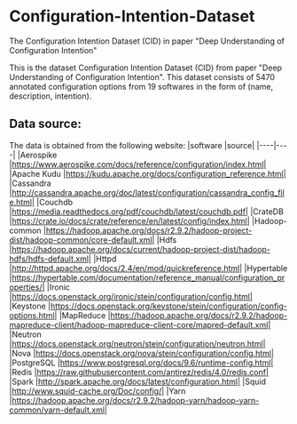 # Configuration-Intention-Dataset
The Configuration Intention Dataset (CID) in paper "Deep Understanding of Configuration Intention"

This is the dataset Configuration Intention Dataset (CID) from paper "Deep Understanding of Configuration Intention".
This dataset consists of 5470 annotated configuration options from 19 softwares in the form of (name, description, intention).

## Data source:
The data is obtained from the following website:
|software	|source|
|----|----|
|Aerospike	|https://www.aerospike.com/docs/reference/configuration/index.html|
|Apache Kudu	|https://kudu.apache.org/docs/configuration_reference.html|
|Cassandra	|http://cassandra.apache.org/doc/latest/configuration/cassandra_config_file.html|
|Couchdb	|https://media.readthedocs.org/pdf/couchdb/latest/couchdb.pdf|
|CrateDB	|https://crate.io/docs/crate/reference/en/latest/config/index.html|
|Hadoop-common	|https://hadoop.apache.org/docs/r2.9.2/hadoop-project-dist/hadoop-common/core-default.xml|
|Hdfs	|https://hadoop.apache.org/docs/current/hadoop-project-dist/hadoop-hdfs/hdfs-default.xml|
|Httpd	|http://httpd.apache.org/docs/2.4/en/mod/quickreference.html|
|Hypertable	|https://hypertable.com/documentation/reference_manual/configuration_properties/|
|Ironic	|https://docs.openstack.org/ironic/stein/configuration/config.html|
|Keystone	|https://docs.openstack.org/keystone/stein/configuration/config-options.html|
|MapReduce	|https://hadoop.apache.org/docs/r2.9.2/hadoop-mapreduce-client/hadoop-mapreduce-client-core/mapred-default.xml|
|Neutron	|https://docs.openstack.org/neutron/stein/configuration/neutron.html|
|Nova	|https://docs.openstack.org/nova/stein/configuration/config.html|
|PostgreSQL	|https://www.postgresql.org/docs/9.6/runtime-config.html|
|Redis	|https://raw.githubusercontent.com/antirez/redis/4.0/redis.conf|
|Spark	|http://spark.apache.org/docs/latest/configuration.html|
|Squid	|http://www.squid-cache.org/Doc/config/|
|Yarn	|https://hadoop.apache.org/docs/r2.9.2/hadoop-yarn/hadoop-yarn-common/yarn-default.xml|
	
	
